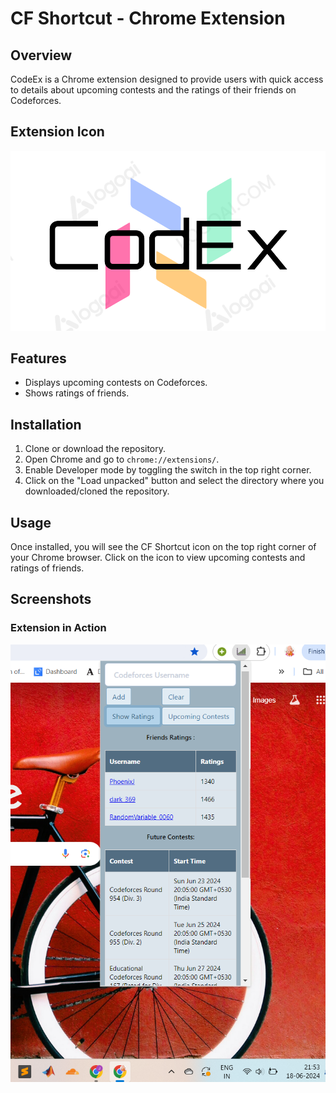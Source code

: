 # CF Shortcut - Chrome Extension

## Overview
CodeEx is a Chrome extension designed to provide users with quick access to details about upcoming contests and the ratings of their friends on Codeforces.
## Extension Icon
![Extension Icon](icon.png)

## Features
- Displays upcoming contests on Codeforces.
- Shows ratings of friends.

## Installation
1. Clone or download the repository.
2. Open Chrome and go to `chrome://extensions/`.
3. Enable Developer mode by toggling the switch in the top right corner.
4. Click on the "Load unpacked" button and select the directory where you downloaded/cloned the repository.

## Usage
Once installed, you will see the CF Shortcut icon on the top right corner of your Chrome browser. Click on the icon to view upcoming contests and ratings of friends.

## Screenshots
### Extension in Action
![Extension in Action](cf_shortcut.png)

